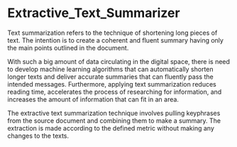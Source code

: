 # Extractive_Text_Summarizer

Text summarization refers to the technique of shortening long pieces of text. 
The intention is to create a coherent and fluent summary having only the main points outlined in the document.

With such a big amount of data circulating in the digital space, there is need to develop machine learning algorithms 
that can automatically shorten longer texts and deliver accurate summaries that can fluently pass the intended messages.
Furthermore, applying text summarization reduces reading time, accelerates the process of researching for information,
and increases the amount of information that can fit in an area.

The extractive text summarization technique involves pulling keyphrases from the source document and combining them to make a summary. 
The extraction is made according to the defined metric without making any changes to the texts.
